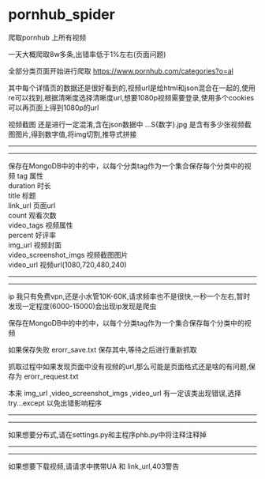 # pornhub_spider
爬取pornhub 上所有视频


一天大概爬取8w多条,出错率低于1%左右(页面问题)





全部分类页面开始进行爬取
https://www.pornhub.com/categories?o=al

其中每个详情页的数据还是很好看到的,视频url是给html和json混合在一起的,使用re可以找到,根据清晰度选择清晰度url,想要1080p视频需要登录,使用多个cookies可以再页面上得到1080p的url

视频截图 还是进行一定混淆,含在json数据中  ...S{数字}.jpg  是含有多少张视频截图图片,得到数字值,将img切割,推导式拼接

----------------------------------------------------------------------------------------------
----------------------------------------------------------------------------------------------

保存在MongoDB中的中的中，以每个分类tag作为一个集合保存每个分类中的视频
tag                       属性    
duration                  时长    
title                     标题     
link_url                  页面url     
count                     观看次数  
video_tags                视频属性  
percent                   好评率  
img_url                   视频封面   
video_screenshot_imgs     视频截图图片    
video_url                 视频url(1080,720,480,240)

----------------------------------------------------------------------------------------------
----------------------------------------------------------------------------------------------



ip 我只有免费vpn,还是小水管10K-60K,请求频率也不是很快,一秒一个左右,暂时发现一定程度(6000-15000)会出现ip发现是爬虫

保存在MongoDB中的中的中，以每个分类tag作为一个集合保存每个分类中的视频

如果保存失败 erorr_save.txt 保存其中,等待之后进行重新抓取


抓取过程中如果发现页面中没有视频的url,那么可能是页面格式还是啥的有问题,保存为 erorr_request.txt


本来 img_url ,video_screenshot_imgs ,video_url  有一定该类出现错误,选择 try...except 以免出错影响程序

----------------------------------------------------------------------------------------------
----------------------------------------------------------------------------------------------

如果想要分布式,请在settings.py和主程序phb.py中将注释注释掉

----------------------------------------------------------------------------------------------
----------------------------------------------------------------------------------------------
如果想要下载视频,请请求中携带UA 和 link_url,403警告
